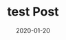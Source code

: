 ---
layout: post
comments: true
date: 2020-01-20
title: test Post
description: create category
subject: blog
categories: [jekyll]
tags: [jekyll]
---